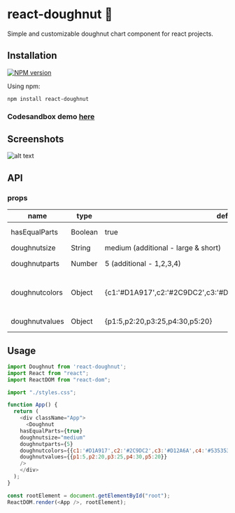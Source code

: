 # react-doughnut 🍩
Simple and customizable doughnut chart component for react projects.

## Installation
[![NPM version](https://img.shields.io/badge/npm-1.2.1-brightgreen.svg)](https://www.npmjs.com/package/react-doughnut)

Using npm:
```
npm install react-doughnut
```

### Codesandbox demo [here](https://codesandbox.io/embed/32ok0v71zm)


## Screenshots
![alt text](https://i.imgur.com/KwOHGc9.png)


## API

### props

<table class="table table-bordered table-striped">
  <thead>
  <tr>
    <th style="width: 60px;">name</th>
    <th style="width: 50px;">type</th>
    <th style="width: 10px;">default</th>
    <th>description</th>
  </tr>
  </thead>
  <tbody>
    <tr>
      <td>hasEqualParts</td>
      <td>Boolean</td>
      <td>true</td>
      <td>Divides Donut in equal parts if value is "true". If "false" divided acc. to applied values</td>
    </tr>
    <tr>
      <td>doughnutsize</td>
      <td>String</td>
      <td>medium (additional - large & short)</td>
      <td>Specifies Size of Doughnut Chart</td>
    </tr>
    <tr>
      <td>doughnutparts</td>
      <td>Number</td>
      <td>5 (additional - 1,2,3,4)</td>
      <td>Parts as of Layer - specifies how many parts it will contain</td>
    </tr>
    <tr>
      <td>doughnutcolors</td>
      <td>Object</td>
      <td>{c1:'#D1A917',c2:'#2C9DC2',c3:'#D12A6A',c4:'#535353',c5:'#AC6946'}</td>
      <td>Pass Color Object in respect to parts you specified.for eg. 3 values({c1:'#D1A917',c2:'#2C9DC2',c3:'#D12A6A'}) if you applied for 3 parts()</td>
    </tr>
    <tr>
		  <td>doughnutvalues</td>
		  <td>Object</td>
		  <td>{p1:5,p2:20,p3:25,p4:30,p5:20}</td>
		  <td>Pass values if you passed "false" to `hasEqualParts` props. This will randomize values of specific parts. </td>
		</tr>
  </tbody>
</table>

## Usage

```js
import Doughnut from 'react-doughnut';
import React from "react";
import ReactDOM from "react-dom";

import "./styles.css";

function App() {
  return (
    <div className="App">
      <Doughnut 
	hasEqualParts={true} 
	doughnutsize="medium" 
	doughnutparts={5} 
	doughnutcolors={{c1:'#D1A917',c2:'#2C9DC2',c3:'#D12A6A',c4:'#535353',c5:'#AC6946'}} 
	doughnutvalues={{p1:5,p2:20,p3:25,p4:30,p5:20}} 
	/>
    </div>
  );
}

const rootElement = document.getElementById("root");
ReactDOM.render(<App />, rootElement);
```

